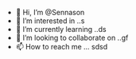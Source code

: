 - 👋 Hi, I’m @Sennason
- 👀 I’m interested in ..s
- 🌱 I’m currently learning ..ds
- 💞️ I’m looking to collaborate on ..gf
- 📫 How to reach me ...
sdsd
<!---rr
Sennason/Sennason is a ✨ special ✨ repository because its `README.md` (this file) appears on your GitHub profile.
You can click the Preview link to take a look at your changes.
--->
